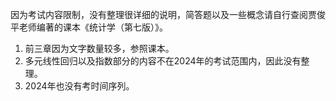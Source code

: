 因为考试内容限制，没有整理很详细的说明，简答题以及一些概念请自行查阅贾俊平老师编著的课本《统计学（第七版）》。
1. 前三章因为文字数量较多，参照课本。
2. 多元线性回归以及指数部分的内容不在2024年的考试范围内，因此没有整理。
3. 2024年也没有考时间序列。
